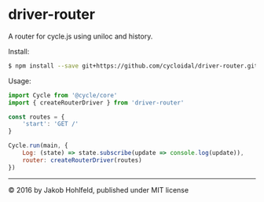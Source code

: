 # driver-router
A router for cycle.js using uniloc and history.

Install:

```bash
$ npm install --save git+https://github.com/cycloidal/driver-router.git
```

Usage:

```javascript
import Cycle from '@cycle/core'
import { createRouterDriver } from 'driver-router'

const routes = {
    'start': 'GET /'
}

Cycle.run(main, {
    Log: (state) => state.subscribe(update => console.log(update)),
    router: createRouterDriver(routes)
})
```

----

© 2016 by Jakob Hohlfeld, published under MIT license
